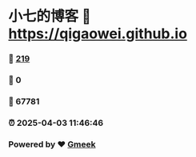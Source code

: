 # 小七的博客 :link: https://qigaowei.github.io 
### :page_facing_up: [219](https://qigaowei.github.io/tag.html) 
### :speech_balloon: 0 
### :hibiscus: 67781 
### :alarm_clock: 2025-04-03 11:46:46 
### Powered by :heart: [Gmeek](https://github.com/Meekdai/Gmeek)
